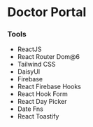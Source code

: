# Doctor Portal

### Tools

- ReactJS
- React Router Dom@6
- Tailwind CSS
- DaisyUI
- Firebase
- React Firebase Hooks
- React Hook Form
- React Day Picker
- Date Fns
- React Toastify
